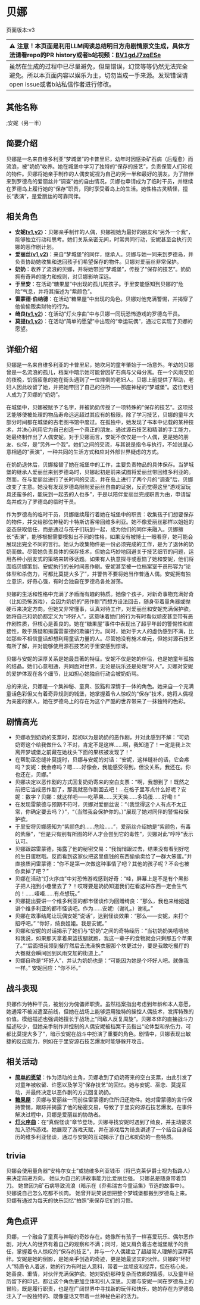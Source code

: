 # 贝娜
页面版本:v3
 

| :warning: 注意！本页面是利用LLM阅读总结明日方舟剧情原文生成，具体方法请看repo的PR history或者b站视频：[BV1gdJ7zqESe](https://www.bilibili.com/video/BV1gdJ7zqESe/)         |
|:----------------------------|
| 虽然在生成的过程中已尽量避免，但是错误，幻觉等等仍然无法完全避免。所以本页面内容以娱乐为主，切勿当成一手来源。发现错误请open issue或者b站私信作者进行修改。|



## 其他名称
;安妮（另一半）
## 简要介绍
贝娜是一名来自维多利亚“梦城堡”的卡普里尼，幼年时因感染矿石病（后痊愈）而流浪，被“奶奶”收养。她在城堡中学习了独特的“保存的技艺”，负责保管人们珍视的物件。贝娜将她亲手制作的人偶安妮视为自己的另一半和最好的朋友。为了陪伴来到罗德岛的爱丽丝并“调查”她的自由情况，贝娜也申请成为了临时干员，并继续在罗德岛上履行她的“保存”职责，同时享受着岛上的生活。她性格古灵精怪，擅长“表演”，是爱丽丝的可靠同伴。
## 相关角色
-   **安妮([v1](../chars/extended_char_an_ni.md),[v2](extended_char_an_ni.md))**：贝娜亲手制作的人偶，贝娜视她为最好的朋友和“另外一个我”，能够独立行动和思考。她们关系亲密无间，时常共同行动，安妮甚至会执行贝娜的恶作剧计划。
-   **爱丽丝([v1](../chars/char_338_iris.md),[v2](char_338_iris.md))**：来自“梦城堡”的同伴，继承人。贝娜与她一同来到罗德岛，并负责协助她收集和送回孩子们希望保存的物件。贝娜对爱丽丝非常保护。
-   **奶奶**：收养了流浪的贝娜，并将她带回“梦城堡”，传授了“保存的技艺”。奶奶拥有奇异的能力和规则，对贝娜影响深远。
-   **于里安**：在活动“糖果屋”中出现的孤儿院孩子。于里安能感知到贝娜的“危险”气息，并将其描述为“紫颜色”。
-   **雷蒙德·伯纳德**：在活动“糖果屋”中出现的角色。贝娜对他充满警惕，并揭穿了他偷偷贩卖财物的行为。
-   **绮良([v1](../chars/char_478_kirara.md),[v2](char_478_kirara.md))**：在活动“灯火序曲”中与贝娜一同玩恐怖游戏的罗德岛干员。
-   **莫提([v1](../chars/extended_char_mo_ti.md),[v2](extended_char_mo_ti.md))**：在活动“简单的愿望”中出现的“幸运玩偶”，通过它实现了贝娜的愿望。
## 详细介绍
贝娜是一名来自维多利亚的卡普里尼，她坎坷的童年肇始于一场意外。年幼的贝娜曾是一名流浪的孤儿，档案中暗示她可能曾因矿石病与父母分离。在一个风雨交加的夜晚，饥饿疲惫的她在街头遇到了一位摔倒的老妇人。贝娜上前提供了帮助，老妇人因此收留了她，并把她带回了自己的住所——那座神秘的“梦城堡”。这位老妇人成为了贝娜的“奶奶”。

在城堡中，贝娜被赋予了名字，并被奶奶传授了一项特殊的“保存的技艺”。这项技艺能够使被处理的物品寿命远远超过其应有的极限。除了学习技艺，贝娜的童年大部分时间都在城堡的古老图书馆中度过。在孤独中，她发现了书本中记载的某种技术，并决心利用它为自己创造一个真正的朋友。通过源石技艺和精湛的手工能力，她最终制作出了人偶安妮。对于贝娜而言，安妮不仅仅是一个人偶，更是她的朋友、伙伴，是“另外一个我”。她们之间的交流，与其说是指令与执行，不如说是心意相通的“表演”，一种共同的生活方式和应对外部世界疑虑的方式。

在奶奶退休后，贝娜接替了她在城堡中的工作，主要负责物品的具体保存。当梦城堡的继承人爱丽丝来到罗德岛时，贝娜起初是前来试图将爱丽丝带回维多利亚的。然而，在与爱丽丝进行了长时间的交流，并在岛上进行了两个月的“调查”后，贝娜改变了主意。她没有发现罗德岛限制爱丽丝自由的证据，反而觉得这里“游戏室玩具还蛮多的，能玩到一起去的人也多”，于是以陪伴爱丽丝完成职责为由，申请留岛并成为了罗德岛的临时干员。

作为罗德岛的临时干员，贝娜继续履行着她在城堡中的职责：收集孩子们想要保存的物件，并交给那位神秘的卡特斯访客带回维多利亚。她不像爱丽丝那样以姐姐的姿态获取信任，而是通过与孩子们玩到一起，成为他们的同伴来融入。贝娜擅长“表演”，能够根据需要模拟出不同的性格，如果没有被博士一眼看穿，她可能会展现出完全不同的言行。她认为收集物件是一份必须完成的工作，是为了退休的奶奶而做。尽管她负责具体的保存技术，但她会巧妙地回避关于技艺细节的问题，运用各种小朋友式的策略来转移话题。如果有人执意探寻或惹恼了她和安妮，他们将面临贝娜策划、安妮执行的长时间恶作剧。安妮甚至被一位档案室干员形容为“论体型和杀伤力，可都比莫提大多了”，并警告不要将她当作普通人偶。安妮拥有独立意识，好奇心强，有时会独自在罗德岛各处游荡。

贝娜的生活和性格中充满了矛盾而有趣的特质。她像个孩子，对新奇事物充满好奇（比如恐怖游戏），会因为奶奶的“恶作剧”而想方设法回击，随身带着量角器或抛硬币来决定方向。但她又非常懂事，认真对待工作，对爱丽丝和安妮充满保护欲。她将自己和奶奶都定义为“坏好人”，这意味着她们的行为有时看似顽皮甚至带有恶作剧性质，但核心是善良的。她在“糖果屋”事件中表现出了超乎年龄的警惕性和直接性，敢于质疑和揭露雷蒙德的欺骗行为。同时，她对于大人的虚伪感到不满，比如那些不相信童话却想利用童话力量的人。尽管她没有施术单元，但她对源石技艺有所了解，并对能够使用源石技艺的于里安感到惊讶。

贝娜与安妮的深厚关系是她最显著的特征。安妮不仅是她的伴侣，也是她童年孤独的结晶。她们心意相通，共同面对世界，无论是玩乐还是处理“坏人”。贝娜对安妮的爱护体现在各个细节，比如担心她独自行动会被奶奶骂。

总的来说，贝娜是一个集神秘、童真、狡黠和深情于一体的角色。她来自一个充满童话色彩但又有着奇异规则的城堡，她掌握着令人惊叹的“保存”技术，她将人偶视为亲密的家人，她在罗德岛上的存在为这个严酷的世界带来了一抹独特的色彩。
## 剧情高光
- 贝娜收到奶奶的支票时，起初以为是奶奶的恶作剧，并对此感到不解：“可奶奶寄这个给我做什么？不对，肯定不是这样......啊，我知道了！一定是我上次离开梦城堡之前藏在她枕头下面的果核被发现了！”
- 在帮助巫恋缝补莫提时，贝娜与安妮的对话：“安妮，这样缝补的话，它会疼吗？安妮：我会疼吗？嗯......好像会，我能感受得到。但没关系，我还在。你也还在，贝娜。”
- 贝娜决定以恶作剧的方式回复奶奶寄来的空白支票：“啊，我想到了！既然之前把它当成恶作剧了，那我就恶作剧回去吧！...在格子里写点什么好呢？安妮：数字？贝娜：就这样吧——吃苹果......天天笑......多捣蛋......好嘞！”
- 在发现雷蒙德与预期不符时，贝娜对爱丽丝说：“（我觉得这个人有点不太正常，你确定要去吗？）”，“（当然我会保护你的。）”展现了她对同伴的警惕和保护欲。
- 于里安将贝娜感知为“紫颜色的......危险......”，爱丽丝介绍她是“紫颜色，有毒的紫藤”，“但是只有别有所图的坏人才会尝到它的毒性”，贝娜对此“哼哼”表示认可。
- 贝娜跟踪雷蒙德，揭露了他的秘密交易：“我悄悄跟过去，结果没有看到好吃的生日蛋糕哦。反而看到这家伙把这里值钱的东西偷偷卖给了一群大笨蛋。”并直接质问雷蒙德：“你不是第一次做这种事情了吧？其他的孩子呢？不会也被你卖掉了吧？”
- 贝娜在活动“灯火序曲”中对恐怖游戏感到好奇：“哇，屏幕上是不是有个黑影子把人拖到小巷里去了？！哎呀要是奶奶知道我们在看这种东西一定会生气的！......唔唔......有点想玩。”
- 贝娜提出要讲一个维多利亚的都市怪谈作为回赠绮良：“那么，我也来给姐姐讲个维多利亚的都市怪谈吧。作为......安妮:（谢礼。）谢礼。”
- 贝娜在故事结尾让玩偶安妮“说话”，达到怪谈效果：“那么——安妮，来打个招呼吧。” “你好，绮良姐姐。我是安妮。”
- 贝娜和安妮的对话揭示了她们与“奶奶”之间的奇特经历：“当初奶奶笑嘻嘻地和我说，如果那天拿着果篮拔腿就跑，我这一辈子的食物就会只剩那五个苹果了。”“后面把我领到餐厅然后去洗澡换衣服那个坎更过分，要是我敢吃餐厅的大餐就会瞬间回到风雨交加的街道上。”
- 贝娜自称是“坏好人”，并认为奶奶也是：“可能因为她是个坏好人吧。就像我一样。” 安妮回应：“你不坏。”
## 战斗表现
贝娜作为特种干员，被划分为傀儡师职责。虽然档案指出考虑到年龄和本人意愿，她通常不被派遣至前线，但她在战场上能够运用独特的操控人偶技术，发挥特殊的价值。模组描述也强调她擅长于战场上“同敌人反复周旋”。贝娜本体的直接战斗力描述较少，但她亲手制作并控制的人偶安妮被档案干员指出“论体型和杀伤力，可都比莫提大多了”，暗示安妮在战斗中扮演了重要的角色。剧情中，贝娜表现出敏捷的反应能力，例如在于里安源石技艺爆发时能够躲开攻击。
## 相关活动
-   **[简单的愿望](../stories/story_bena_set_1.md)**：作为活动的主角，贝娜收到了奶奶寄来的空白支票，由此引发了对童年被收留、许愿以及学习“保存技艺”的回忆。她与安妮、巫恋、莫提互动，并最终决定以恶作剧的方式回复奶奶。
-   **[糖果屋](../stories/story_iris_set_1.md)**：贝娜与爱丽丝一同前往雷蒙德的住所归还物件。她对雷蒙德的言行保持警惕，跟踪并揭露了他的秘密交易，导致了于里安的源石技艺爆发。在事件解决过程中，贝娜是爱丽丝的协助者。
-   **[灯火序曲](../stories/act7mini.md)**：在“真假怪谈”章节登场。贝娜寻找安妮时遇到了绮良，并主动要求加入恐怖游戏。她展现了游戏天赋，并在游戏后为绮良讲述了一个结合自身经历的维多利亚怪谈，通过与安妮的互动揭示了自己和奶奶的一些特质。
## trivia
贝娜会使用量角器“安格尔女士”或抛维多利亚钱币（将巴克莱伊爵士视为指路人）来决定前进方向。
她认为自己的讲故事能力比爱丽丝强。
贝娜总是随身带着剪刀。
她曾因为矿石病导致流浪（暗示在《乔弗瑞古今童话集》节选的故事中）。
贝娜说自己怎么吃都不长肉。
她曾开玩笑说想把整个梦城堡都搬到罗德岛上来。
贝娜有通过为每天的快乐回忆“拍照”来保存它们的习惯。
## 角色点评
贝娜，一个融合了童真与神秘的奇妙存在。她像所有孩子一样喜爱玩乐、偶尔恶作剧，对大人的世界有着自己的观察和不满；同时，她又肩负着古老城堡赋予的责任，掌握着令人惊叹的“保存的技艺”，并与一个人偶建立了超越常人理解的深厚羁绊。安妮是她的倒影，是她亲手创造的奇迹，更是她最坚实的伙伴。贝娜的“坏好人”特质令人着迷，她的行为有时出人意料，带着一丝顽皮和捉弄，但在核心处，她善良、重情，对伙伴充满保护欲。她对奶奶那种复杂而依赖的情感，以及童年经历留下的印记，都让这个角色更加立体和引人深思。贝娜与安妮一同在罗德岛上的冒险，既是履行职责，也是在广阔世界中寻找新的玩伴和快乐，她的存在为罗德岛注入了一股独特的、既像童话又带着一丝神秘色彩的活力。